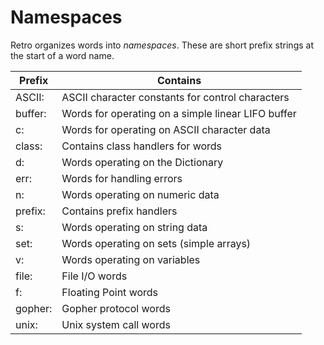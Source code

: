 # Namespaces

Retro organizes words into *namespaces*. These are short prefix
strings at the start of a word name.

| Prefix  | Contains                                               |
| ------- | ------------------------------------------------------ |
| ASCII:  | ASCII character constants for control characters       |
| buffer: | Words for operating on a simple linear LIFO buffer     |
| c:      | Words for operating on ASCII character data            |
| class:  | Contains class handlers for words                      |
| d:      | Words operating on the Dictionary                      |
| err:    | Words for handling errors                              |
| n:      | Words operating on numeric data                        |
| prefix: | Contains prefix handlers                               |
| s:      | Words operating on string data                         |
| set:    | Words operating on sets (simple arrays)                |
| v:      | Words operating on variables                           |
| file:   | File I/O words                                         |
| f:      | Floating Point words                                   |
| gopher: | Gopher protocol words                                  |
| unix:   | Unix system call words                                 |

